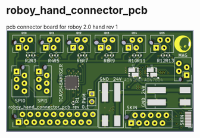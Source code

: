 # roboy_hand_connector_pcb
pcb connector board for roboy 2.0 hand rev 1
![roboy_hand_connector_pcb](https://github.com/Roboy/roboy_hand_connector_pcb/blob/master/images/roboy_hand_connector_pcb.png?raw=true "roboy_hand_connector_pcb")
